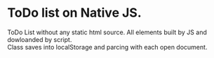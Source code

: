 # ToDo list on Native JS.

ToDo List without any static html source. All elements built by JS and dowloanded by script. <br />
Class saves into localStorage and parcing with each open document.
